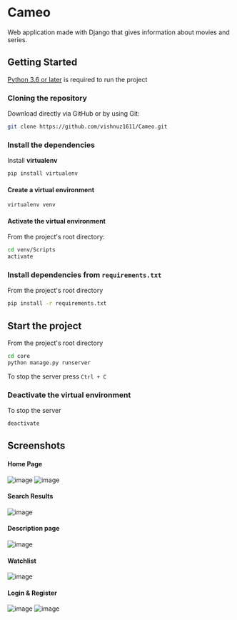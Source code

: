 # Cameo
Web application made with Django that gives information about movies and series.

## Getting Started

[Python 3.6 or later](https://www.python.org/downloads/) is required to run the project

### Cloning the repository

Download directly via GitHub or by using Git:
```sh 
git clone https://github.com/vishnuz1611/Cameo.git
```
### Install the dependencies

Install **virtualenv**
```sh
pip install virtualenv
```

#### Create a virtual environment
```sh
virtualenv venv
```
#### Activate the virtual environment
From the project's root directory:
```sh
cd venv/Scripts
activate
```

### Install dependencies from `requirements.txt`
From the project's root directory
```sh
pip install -r requirements.txt
```

## Start the project
From the project's root directory
```sh
cd core
python manage.py runserver
```

To stop the server press `Ctrl + C`

### Deactivate the virtual environment
To stop the server 
```sh
deactivate
```

## Screenshots

#### Home Page
![image](https://user-images.githubusercontent.com/64272628/150679085-6296e78a-c792-401f-a982-ae5e7856f5d2.png)
![image](https://user-images.githubusercontent.com/64272628/150679146-fbdae271-a11c-4a82-834d-4b66b661136a.png)

#### Search Results
![image](https://user-images.githubusercontent.com/64272628/150679302-0ddcfc3e-efee-4fb2-9643-0b9340c67bcd.png)

#### Description page
![image](https://user-images.githubusercontent.com/64272628/150679483-03276e0e-fe80-4863-b918-f49894aaa5ef.png)

#### Watchlist
![image](https://user-images.githubusercontent.com/64272628/150679533-8fa8fea3-005b-46e3-a684-40e79bacaeda.png)

#### Login & Register
![image](https://user-images.githubusercontent.com/64272628/150679603-1892f1d9-1267-4a0d-8b23-1e3553546a67.png)
![image](https://user-images.githubusercontent.com/64272628/150679627-d35f41a9-4961-4b02-b494-669c17172d7d.png)



